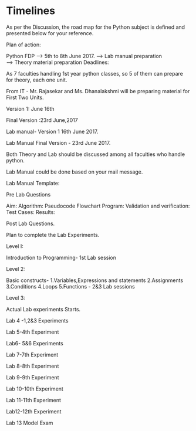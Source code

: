 # Timelines 

As per the Discussion, the road map for the Python subject is defined and presented below for your reference.

Plan of action:

Python FDP          --> 5th  to 8th June 2017.
                              --> Lab manual preparation  
                              --> Theory material preparation
Deadlines:

  As 7 faculties handling 1st year python classes, so 5 of them can prepare for theory, each one unit.

  From IT - Mr. Rajasekar  and Ms. Dhanalakshmi will be preparing material for First Two Units.

  Version 1: June 16th 

  Final Version :23rd June,2017

  Lab manual- Version 1   16th June 2017.

  Lab Manual Final Version - 23rd June 2017.

  Both Theory and Lab should be discussed among all faculties who handle python.

  Lab Manual could be done based on your mail message.

Lab Manual Template:

Pre Lab Questions

Aim:
Algorithm:
Pseudocode
Flowchart
Program:
Validation and verification: Test Cases:
Results:

Post Lab Questions.

Plan to complete the Lab Experiments.

Level I:

Introduction to Programming-  1st Lab session

Level 2:

Basic constructs- 
1.Variables,Expressions and statements
2.Assignments
3.Conditions
4.Loops
5.Functions    -  2&3 Lab sessions

Level 3:

Actual Lab experiments Starts.

Lab 4 -1,2&3 Experiments

Lab 5-4th Experiment

Lab6- 5&6 Experiments

Lab 7-7th Experiment

Lab 8-8th Experiment

Lab 9-9th Experiment

Lab 10-10th Experiment

Lab 11-11th Experiment

Lab12-12th Experiment

Lab 13 Model Exam